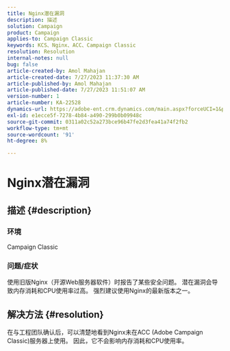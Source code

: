 ```yaml
---
title: Nginx潜在漏洞
description: 描述
solution: Campaign
product: Campaign
applies-to: Campaign Classic
keywords: KCS、Nginx、ACC、Campaign Classic
resolution: Resolution
internal-notes: null
bug: false
article-created-by: Amol Mahajan
article-created-date: 7/27/2023 11:37:30 AM
article-published-by: Amol Mahajan
article-published-date: 7/27/2023 11:51:07 AM
version-number: 1
article-number: KA-22528
dynamics-url: https://adobe-ent.crm.dynamics.com/main.aspx?forceUCI=1&pagetype=entityrecord&etn=knowledgearticle&id=2f24ebf6-712c-ee11-bdf4-6045bd006079
exl-id: e1ecce5f-7278-4b84-a490-299b0b09948c
source-git-commit: 0311a02c52a273bce96b47fe2d3fea41a74f2fb2
workflow-type: tm+mt
source-wordcount: '91'
ht-degree: 8%

---
```


# Nginx潜在漏洞

## 描述 {#description}


### <b>环境</b>

Campaign Classic



### <b>问题/症状</b>

使用旧版Nginx（开源Web服务器软件）时报告了某些安全问题。 潜在漏洞会导致内存消耗和CPU使用率过高。 强烈建议使用Nginx的最新版本之一。


## 解决方法 {#resolution}


在与工程团队确认后，可以清楚地看到Nginx未在ACC (Adobe Campaign Classic)服务器上使用。 因此，它不会影响内存消耗和CPU使用率。
